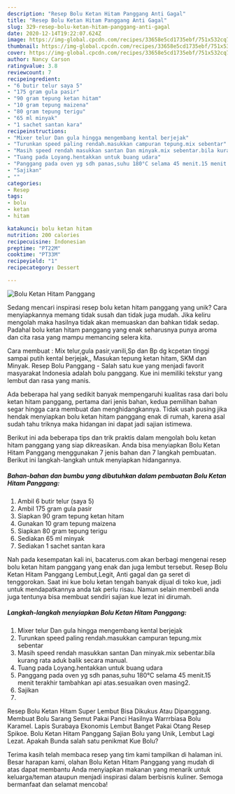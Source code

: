 ```yaml
---
description: "Resep Bolu Ketan Hitam Panggang Anti Gagal"
title: "Resep Bolu Ketan Hitam Panggang Anti Gagal"
slug: 329-resep-bolu-ketan-hitam-panggang-anti-gagal
date: 2020-12-14T19:22:07.624Z
image: https://img-global.cpcdn.com/recipes/33658e5cd1735ebf/751x532cq70/bolu-ketan-hitam-panggang-foto-resep-utama.jpg
thumbnail: https://img-global.cpcdn.com/recipes/33658e5cd1735ebf/751x532cq70/bolu-ketan-hitam-panggang-foto-resep-utama.jpg
cover: https://img-global.cpcdn.com/recipes/33658e5cd1735ebf/751x532cq70/bolu-ketan-hitam-panggang-foto-resep-utama.jpg
author: Nancy Carson
ratingvalue: 3.8
reviewcount: 7
recipeingredient:
- "6 butir telur saya 5"
- "175 gram gula pasir"
- "90 gram tepung ketan hitam"
- "10 gram tepung maizena"
- "80 gram tepung terigu"
- "65 ml minyak"
- "1 sachet santan kara"
recipeinstructions:
- "Mixer telur Dan gula hingga mengembang kental berjejak"
- "Turunkan speed paling rendah.masukkan campuran tepung.mix sebentar"
- "Masih speed rendah masukkan santan Dan minyak.mix sebentar.bila kurang rata aduk balik secara manual."
- "Tuang pada Loyang.hentakkan untuk buang udara"
- "Panggang pada oven yg sdh panas,suhu 180°C selama 45 menit.15 menit terakhir tambahkan api atas.sesuaikan oven masing2."
- "Sajikan"
- ""
categories:
- Resep
tags:
- bolu
- ketan
- hitam

katakunci: bolu ketan hitam 
nutrition: 200 calories
recipecuisine: Indonesian
preptime: "PT22M"
cooktime: "PT33M"
recipeyield: "1"
recipecategory: Dessert

---
```



![Bolu Ketan Hitam Panggang](https://img-global.cpcdn.com/recipes/33658e5cd1735ebf/751x532cq70/bolu-ketan-hitam-panggang-foto-resep-utama.jpg)

Sedang mencari inspirasi resep bolu ketan hitam panggang yang unik? Cara menyiapkannya memang tidak susah dan tidak juga mudah. Jika keliru mengolah maka hasilnya tidak akan memuaskan dan bahkan tidak sedap. Padahal bolu ketan hitam panggang yang enak seharusnya punya aroma dan cita rasa yang mampu memancing selera kita.

Cara membuat : Mix telur,gula pasir,vanili,Sp dan Bp dg kcpetan tinggi sampai putih kental berjejak,, Masukan tepung ketan hitam, SKM dan Minyak. Resep Bolu Panggang - Salah satu kue yang menjadi favorit masyarakat Indonesia adalah bolu panggang. Kue ini memiliki tekstur yang lembut dan rasa yang manis.

Ada beberapa hal yang sedikit banyak mempengaruhi kualitas rasa dari bolu ketan hitam panggang, pertama dari jenis bahan, kedua pemilihan bahan segar hingga cara membuat dan menghidangkannya. Tidak usah pusing jika hendak menyiapkan bolu ketan hitam panggang enak di rumah, karena asal sudah tahu triknya maka hidangan ini dapat jadi sajian istimewa.


Berikut ini ada beberapa tips dan trik praktis dalam mengolah bolu ketan hitam panggang yang siap dikreasikan. Anda bisa menyiapkan Bolu Ketan Hitam Panggang menggunakan 7 jenis bahan dan 7 langkah pembuatan. Berikut ini langkah-langkah untuk menyiapkan hidangannya.

<!--inarticleads1-->

##### Bahan-bahan dan bumbu yang dibutuhkan dalam pembuatan Bolu Ketan Hitam Panggang:

1. Ambil 6 butir telur (saya 5)
1. Ambil 175 gram gula pasir
1. Siapkan 90 gram tepung ketan hitam
1. Gunakan 10 gram tepung maizena
1. Siapkan 80 gram tepung terigu
1. Sediakan 65 ml minyak
1. Sediakan 1 sachet santan kara


Nah pada kesempatan kali ini, bacaterus.com akan berbagi mengenai resep bolu ketan hitam panggang yang enak dan juga lembut tersebut. Resep Bolu Ketan Hitam Panggang Lembut,Legit, Anti gagal dan ga seret di tenggorokan. Saat ini kue bolu ketan tengah banyak dijual di toko kue, jadi untuk mendapatkannya anda tak perlu risau. Namun selain membeli anda juga tentunya bisa membuat sendiri sajian kue lezat ini dirumah. 

<!--inarticleads2-->

##### Langkah-langkah menyiapkan Bolu Ketan Hitam Panggang:

1. Mixer telur Dan gula hingga mengembang kental berjejak
1. Turunkan speed paling rendah.masukkan campuran tepung.mix sebentar
1. Masih speed rendah masukkan santan Dan minyak.mix sebentar.bila kurang rata aduk balik secara manual.
1. Tuang pada Loyang.hentakkan untuk buang udara
1. Panggang pada oven yg sdh panas,suhu 180°C selama 45 menit.15 menit terakhir tambahkan api atas.sesuaikan oven masing2.
1. Sajikan
1. 


Resep Bolu Ketan Hitam Super Lembut Bisa Dikukus Atau Dipanggang. Membuat Bolu Sarang Semut Pakai Panci Hasilnya Warrrbiasa Bolu Karamel. Lapis Surabaya Ekonomis Lembut Banget Pakai Otang Resep Spikoe. Bolu Ketan Hitam Panggang Sajian Bolu yang Unik, Lembut Lagi Lezat. Apakah Bunda salah satu penikmat Kue Bolu? 

Terima kasih telah membaca resep yang tim kami tampilkan di halaman ini. Besar harapan kami, olahan Bolu Ketan Hitam Panggang yang mudah di atas dapat membantu Anda menyiapkan makanan yang menarik untuk keluarga/teman ataupun menjadi inspirasi dalam berbisnis kuliner. Semoga bermanfaat dan selamat mencoba!
